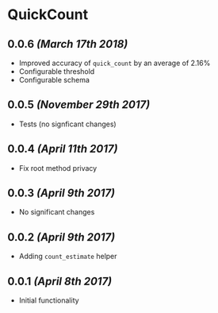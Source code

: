 # QuickCount

## 0.0.6 _(March 17th 2018)_
- Improved accuracy of `quick_count` by an average of 2.16%
- Configurable threshold
- Configurable schema

## 0.0.5 _(November 29th 2017)_
- Tests (no signficant changes)

## 0.0.4 _(April 11th 2017)_
- Fix root method privacy

## 0.0.3 _(April 9th 2017)_
- No significant changes

## 0.0.2 _(April 9th 2017)_
- Adding `count_estimate` helper

## 0.0.1 _(April 8th 2017)_
- Initial functionality
